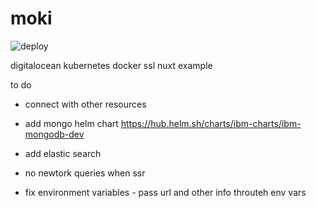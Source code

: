 # moki

![deploy](https://github.com/Nojusle/moki2/workflows/deploy/badge.svg)

digitalocean kubernetes docker ssl nuxt example

to do

- connect with other resources
- add mongo helm chart https://hub.helm.sh/charts/ibm-charts/ibm-mongodb-dev
- add elastic search

- no newtork queries when ssr

- fix environment variables - pass url and other info throuteh env vars

